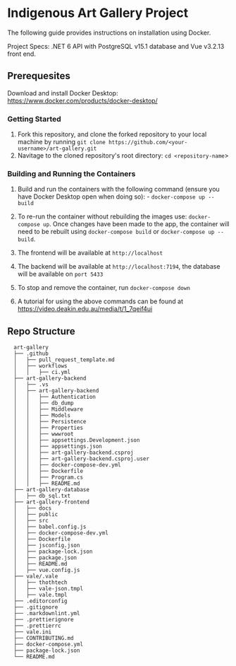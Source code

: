 # Indigenous Art Gallery Project

The following guide provides instructions on installation using Docker.

Project Specs: .NET 6 API with PostgreSQL v15.1 database and Vue v3.2.13 front end.

## Prerequesites

Download and install Docker Desktop: <https://www.docker.com/products/docker-desktop/>

### Getting Started

1. Fork this repository, and clone the forked repository to your local machine by running
   `git clone https://github.com/<your-username>/art-gallery.git`
2. Navitage to the cloned repository's root directory: `cd <repository-name`>

### Building and Running the Containers

1. Build and run the containers with the following command (ensure you have Docker Desktop open when
   doing so): - `docker-compose up --build`

2. To re-run the container without rebuilding the images use: `docker-compose up`. Once changes have
   been made to the app, the container will need to be rebuilt using `docker-compose build` or
   `docker-compose up --build`.

3. The frontend will be available at `http://localhost`

4. The backend will be available at `http://localhost:7194`, the database will be available on
   `port 5433`

5. To stop and remove the container, run `docker-compose down`

6. A tutorial for using the above commands can be found at
   <https://video.deakin.edu.au/media/t/1_7qeif4ui>

## Repo Structure

```plaintext
  art-gallery
  ├── .github
  │   ├── pull_request_template.md
  │   ├── workflows
  │   │   ├── ci.yml
  ├── art-gallery-backend
  │   ├── .vs
  │   ├── art-gallery-backend
  │   │   ├── Authentication
  │   │   ├── db_dump
  │   │   ├── Middleware
  │   │   ├── Models
  │   │   ├── Persistence
  │   │   ├── Properties
  │   │   ├── wwwroot
  │   │   ├── appsettings.Development.json
  │   │   ├── appsettings.json
  │   │   ├── art-gallery-backend.csproj
  │   │   ├── art-gallery-backend.csproj.user
  │   │   ├── docker-compose-dev.yml
  │   │   ├── Dockerfile
  │   │   ├── Program.cs
  │   │   ├── README.md
  ├── art-gallery-database
  │   ├── db_sql.txt
  ├── art-gallery-frontend
  │   ├── docs
  │   ├── public
  │   ├── src
  │   ├── babel.config.js
  │   ├── docker-compose-dev.yml
  │   ├── Dockerfile
  │   ├── jsconfig.json
  │   ├── package-lock.json
  │   ├── package.json
  │   ├── README.md
  │   ├── vue.config.js
  ├── vale/.vale
  │   ├── thothtech
  │   ├── vale-json.tmpl
  │   ├── vale.tmpl
  ├── .editorconfig
  ├── .gitignore
  ├── .markdownlint.yml
  ├── .prettierignore
  ├── .prettierrc
  ├── vale.ini
  ├── CONTRIBUTING.md
  ├── docker-compose.yml
  ├── package-lock.json
  └── README.md
```
